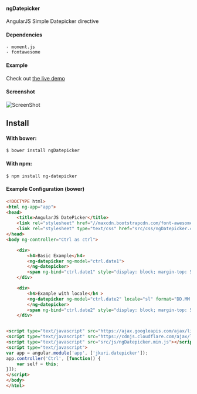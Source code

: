 #### ngDatepicker
AngularJS Simple Datepicker directive

#### Dependencies
    - moment.js
    - fontawesome

#### Example 

Check out [the live demo](http://demo.jankuri.com/ngDatepicker/)

#### Screenshot
![ScreenShot](https://raw.githubusercontent.com/jkuri/ngDatepicker/master/screenshot/ngDatepicker.png)

Install
-------

#### With bower:

    $ bower install ngDatepicker
    
#### With npm:

    $ npm install ng-datepicker
    
#### Example Configuration (bower)
```html
<!DOCTYPE html>
<html ng-app="app">
<head>
	<title>AngularJS DatePicker</title>
	<link rel="stylesheet" href="//maxcdn.bootstrapcdn.com/font-awesome/4.3.0/css/font-awesome.min.css">
	<link rel="stylesheet" type="text/css" href="src/css/ngDatepicker.css">
</head>
<body ng-controller="Ctrl as ctrl">

	<div>
		<h4>Basic Example</h4>
		<ng-datepicker ng-model="ctrl.date1">
		</ng-datepicker>
		<span ng-bind="ctrl.date1" style="display: block; margin-top: 5px;"></span>
	</div>

	<div>
		<h4>Example with locale</h4	>
		<ng-datepicker ng-model="ctrl.date2" locale="sl" format="DD.MM.YYYY" view-format="Do MMMM YYYY">
		</ng-datepicker>
		<span ng-bind="ctrl.date2" style="display: block; margin-top: 5px;"></span>
	</div>


<script type="text/javascript" src="https://ajax.googleapis.com/ajax/libs/angularjs/1.4.0/angular.min.js"></script>
<script type="text/javascript" src="https://cdnjs.cloudflare.com/ajax/libs/moment.js/2.10.3/moment-with-locales.min.js"></script>
<script type="text/javascript" src="src/js/ngDatepicker.min.js"></script>
<script type="text/javascript">
var app = angular.module('app', ['jkuri.datepicker']);
app.controller('Ctrl', [function() {
	var self = this;
}]);
</script>
</body>
</html>
``` 

